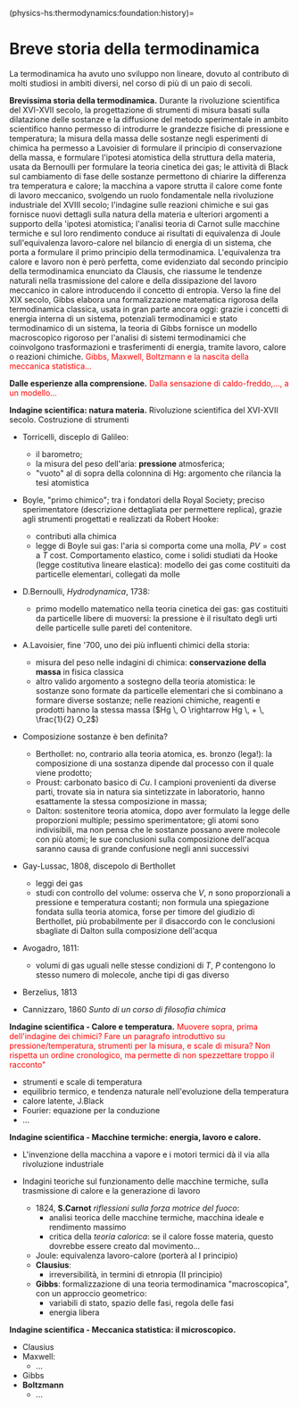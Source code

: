 (physics-hs:thermodynamics:foundation:history)=
# Breve storia della termodinamica

La termodinamica ha avuto uno sviluppo non lineare, dovuto al contributo di molti studiosi in ambiti diversi, nel corso di più di un paio di secoli.

**Brevissima storia della termodinamica.**
Durante la rivoluzione scientifica del XVI-XVII secolo, la progettazione di strumenti di misura basati sulla dilatazione delle sostanze e la diffusione del metodo sperimentale in ambito scientifico hanno permesso di introdurre le grandezze fisiche di pressione e temperatura; la misura della massa delle sostanze negli esperimenti di chimica ha permesso a Lavoisier di formulare il principio di conservazione della massa, e formulare l'ipotesi atomistica della struttura della materia, usata da Bernoulli per formulare la teoria cinetica dei gas; le attività di Black sul cambiamento di fase delle sostanze permettono di chiarire la differenza tra temperatura e calore; la macchina a vapore strutta il calore come fonte di lavoro meccanico, svolgendo un ruolo fondamentale nella rivoluzione industriale del XVIII secolo; l'indagine sulle reazioni chimiche e sui gas fornisce nuovi dettagli sulla natura della materia e ulteriori argomenti a supporto della 'ipotesi atomistica; l'analisi teoria di Carnot sulle macchine termiche e sul loro rendimento conduce ai risultati di equivalenza di Joule sull'equivalenza lavoro-calore nel bilancio di energia di un sistema, che porta a formulare il primo principio della termodinamica. L'equivalenza tra calore e lavoro non è però perfetta, come evidenziato dal secondo principio della termodinamica enunciato da Clausis, che riassume le tendenze naturali nella trasmissione del calore e della dissipazione del lavoro meccanico in calore introducendo il concetto di entropia. Verso la fine del XIX secolo, Gibbs elabora una formalizzazione matematica rigorosa della termodinamica classica, usata in gran parte ancora oggi: grazie i concetti di energia interna di un sistema, potenziali termodinamici e stato termodinamico di un sistema, la teoria di Gibbs fornisce un modello macroscopico rigoroso per l'analisi di sistemi termodinamici che coinvolgono trasformazioni e trasferimenti di energia, tramite lavoro, calore o reazioni chimiche. 
<span style="color:red">Gibbs, Maxwell, Boltzmann e la nascita della meccanica statistica...</span>

**Dalle esperienze alla comprensione.**
<span style="color:red">Dalla sensazione di caldo-freddo,..., a un modello...</span>

<!--
**Esperienze.**
- Sensazione di caldo e freddo
- Dissipazione dell'energia meccanica "macroscopica" 

**Domande aperte.**
- Come è fatta la materia?
  - affermazione della **teoria atomistica**: particelle elementari, che si possono combinare
  - esiste il vuoto? "la natura ha orrore del vuoto" (Galileo)?
- Come descrivere le sensazioni di caldo-freddo: temperatura e calore
  - teoria **calorica**? Fluido invisibile
  - ...
-->

**Indagine scientifica: natura materia.** Rivoluzione scientifica del XVI-XVII secolo. Costruzione di strumenti 
- Torricelli, disceplo di Galileo: 
  - il barometro; 
  - la misura del peso dell'aria: **pressione** atmosferica;
  - "vuoto" al di sopra della colonnina di Hg: argomento che rilancia la tesi atomistica

- Boyle, "primo chimico"; tra i fondatori della Royal Society; preciso sperimentatore (descrizione dettagliata per permettere replica), grazie agli strumenti progettati e realizzati da Robert Hooke:
  - contributi alla chimica
  - legge di Boyle sui gas: l'aria si comporta come una molla, $PV = \text{cost}$ a $T$ cost. Comportamento elastico, come i solidi studiati da Hooke (legge costitutiva lineare elastica): modello dei gas come costituiti da particelle elementari, collegati da molle

- D.Bernoulli, *Hydrodynamica*, 1738: 
  - primo modello matematico nella teoria cinetica dei gas: gas costituiti da particelle libere di muoversi: la pressione è il risultato degli urti delle particelle sulle pareti del contenitore.

- A.Lavoisier, fine '700, uno dei più influenti chimici della storia:
  - misura del peso nelle indagini di chimica: **conservazione della massa** in fisica classica
  - altro valido argomento a sostegno della teoria atomistica: le sostanze sono formate da particelle elementari che si combinano a formare diverse sostanze; nelle reazioni chimiche, reagenti e prodotti hanno la stessa massa ($Hg \, O \rightarrow Hg \, + \, \frac{1}{2} O_2$)

- Composizione sostanze è ben definita?
  - Berthollet: no, contrario alla teoria atomica, es. bronzo (lega!): la composizione di una sostanza dipende dal processo con il quale viene prodotto; 
  - Proust: carbonato basico di $Cu$. I campioni provenienti da diverse parti, trovate sia in natura sia sintetizzate in laboratorio, hanno esattamente la stessa composizione in massa;
  - Dalton: sostenitore teoria atomica, dopo aver formulato la legge delle proporzioni multiple; pessimo sperimentatore; gli atomi sono indivisibili, ma non pensa che le sostanze possano avere molecole con più atomi; le sue conclusioni sulla composizione dell'acqua saranno causa di grande confusione negli anni successivi

- Gay-Lussac, 1808, discepolo di Berthollet
  - leggi dei gas
  - studi con controllo del volume: osserva che $V$, $n$ sono proporzionali a pressione e temperatura costanti; non formula una spiegazione fondata sulla teoria atomica, forse per timore del giudizio di Berthollet, più probabilmente per il disaccordo con le conclusioni sbagliate di Dalton sulla composizione dell'acqua

- Avogadro, 1811:
  - volumi di gas uguali nelle stesse condizioni di $T$, $P$ contengono lo stesso numero di molecole, anche tipi di gas diverso

- Berzelius, 1813

- Cannizzaro, 1860 *Sunto di un corso di filosofia chimica*

**Indagine scientifica - Calore e temperatura.** <span style="color:red">Muovere sopra, prima dell'indagine dei chimici? Fare un paragrafo introduttivo su pressione/temperatura, strumenti per la misura, e scale di misura? Non rispetta un ordine cronologico, ma permette di non spezzettare troppo il racconto"</span>
- strumenti e scale di temperatura
- equilibrio termico, e tendenza naturale nell'evoluzione della temperatura
- calore latente, J.Black
- Fourier: equazione per la conduzione
- ...

**Indagine scientifica - Macchine termiche: energia, lavoro e calore.**
- L'invenzione della macchina a vapore e i motori termici dà il via alla rivoluzione industriale

- Indagini teoriche sul funzionamento delle macchine termiche, sulla trasmissione di calore e la generazione di lavoro
  - 1824, **S.Carnot** *riflessioni sulla forza motrice del fuoco*:
    - analisi teorica delle macchine termiche, macchina ideale e rendimento massimo
    - critica della *teoria calorica*: se il calore fosse materia, questo dovrebbe essere creato dal movimento...
  - Joule: equivalenza lavoro-calore (porterà al I principio)
  - **Clausius**:
    - irreversibilità, in termini di etnropia (II principio)
  - **Gibbs**: formalizzazione di una teoria termodinamica "macroscopica", con un approccio geometrico:
    - variabili di stato, spazio delle fasi, regola delle fasi
    - energia libera

**Indagine scientifica - Meccanica statistica: il microscopico.**
- Clausius
- Maxwell:
  - ...
- Gibbs
- **Boltzmann**
  - ...


<!--
**Concetti e primi strumenti.**
- Temperatura, pressione
- Primi strumenti, e princìpi fisici utilizzati: 
  - manometro di Torricelli e peso di una colonna di acqua o Hg
  - termometri e dilatazione termica delle sostanze

**Esperienza.**
- Conservazione della massa

- Esperimenti in chimica, sull'indagine della natura della materia: 
  - misura di: massa, pressione, volume, temperatura,
  - esperimenti su: reazioni chimiche, gas

- Tendenze naturali:
  - Equilibrio termico: calore dal corpo più caldo a quello più freddo
  - Dissipazione dell'energia meccanica
- Equivalenza di Joule: esistono due modi per trasferire energia, lavoro e calore


**Macchine termiche.**
- Applicazioni che guidano la rivoluzione industriale in Inghilterra,
- Approfondimenti e studi teorici sul funzionamento delle macchine termiche, le sostanze e i fenomeni fisici coinvolti
-->

